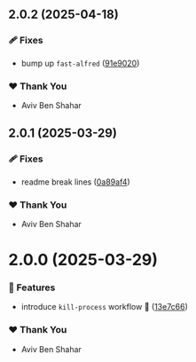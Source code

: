 ## 2.0.2 (2025-04-18)

### 🩹 Fixes

- bump up `fast-alfred` ([91e9020](https://github.com/Avivbens/alfredo/commit/91e9020))

### ❤️ Thank You

- Aviv Ben Shahar

## 2.0.1 (2025-03-29)

### 🩹 Fixes

- readme break lines ([0a89af4](https://github.com/Avivbens/alfredo/commit/0a89af4))

### ❤️ Thank You

- Aviv Ben Shahar

# 2.0.0 (2025-03-29)

### 🚀 Features

- introduce `kill-process` workflow 🥷 ([13e7c66](https://github.com/Avivbens/alfredo/commit/13e7c66))

### ❤️ Thank You

- Aviv Ben Shahar
